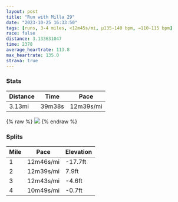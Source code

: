 ```yaml
---
layout: post
title: "Run with Milla 29"
date: "2023-10-25 16:33:50"
tags: [runs, 3-4 miles, <12m45s/mi, μ135-140 bpm, →110-115 bpm]
race: false
distance: 3.133631047
time: 2378
average_heartrate: 113.8
max_heartrate: 135.0
strava: true
---
```


### Stats

| Distance | Time | Pace |
|----------|------|------|
|3.13mi|39m38s|12m39s/mi|

{% raw %}
<img src='https://maps.googleapis.com/maps/api/staticmap?maptype=roadmap&path=enc:qbwwFbfubMt@rAB??ICZAy@KHMXCAJgAHkFM@GAGo@QEi@j@e@lA?AIBiACOSICIILu@G^t@l@H^LVL@EKs@YKSYOIHY~@AZLN|@p@LX~@z@d@T^Tp@ZZFPLNXTPbAb@b@LXb@`@X|@^`@FTTPb@RN^N\B|Bn@\BnBj@VNTFb@Bt@Z^@^CVIt@?pAP^?p@^h@b@H@HCp@{@lA@^DDU?q@Ic@FcADUHQt@?FFZF^ORANDP@t@RNALD^Db@Qp@JVGV?XEd@VXBZKh@?VEVB\C\Q^CXNb@d@`@rAT`A`@I^APKT[\Od@C\Od@L^@^^Xj@`@Xr@TPT_@pAg@rAAJBLRNTL\L^VTBTMEC`@y@F[JWF[Vg@LGL@FBZB`AP^Bq@S}@Eu@MU?eA[_@Am@IcAWc@IMW_@?a@G[Fg@E_@Qi@KKA_@?s@GEEQAMMu@NAAMNY_@_@w@CKWSg@Ui@Em@@YLKEW?m@[GMc@[MACOQBS?UNMGOHMASSAGGCKCSFMGQAOKKAcAHs@tASZG`@B^ALIHSFQNS?]DOR]VYBWMUWWOo@Kq@?[FYEc@LKEK@iAPoAOkAg@SEgAa@kAWe@ImA][MYUc@{@[Ic@Iq@_@eAaA}@g@e@i@a@Wu@U}@i@YUuEsCwEmDC@^Hb@Tb@H`@Ld@n@HDTVFJZT&key=AIzaSyC1MId7bFpkLXNAaYhBSTb8jLyiSqzbDtM&size=800x800&markers=color:yellow|label:S|40.75577,-74.00562&markers=color:green|label:F|40.757149999999996,-74.00502999999992'>
{% endraw %}

### Splits

| Mile | Pace | Elevation |
|------|------|-----------|
|1|12m46s/mi|-17.7ft|
|2|12m39s/mi|7.9ft|
|3|12m43s/mi|-4.6ft|
|4|10m49s/mi|-0.7ft|
